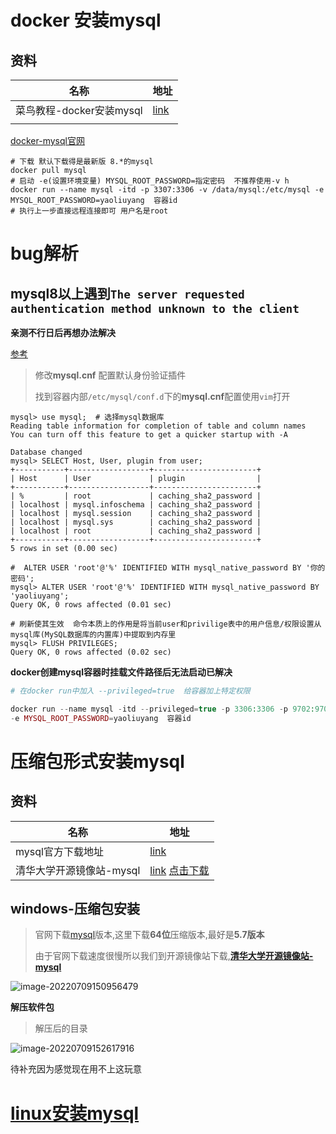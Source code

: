 #  docker  安装mysql

## 资料

| 名称                     | 地址                                                         |
| ------------------------ | ------------------------------------------------------------ |
| 菜鸟教程-docker安装mysql | [link](https://www.runoob.com/docker/docker-install-mysql.html) |
|                          |                                                              |

[docker-mysql官网](https://registry.hub.docker.com/_/mysql)

```shell
# 下载 默认下载得是最新版 8.*的mysql
docker pull mysql
# 启动 -e(设置环境变量) MYSQL_ROOT_PASSWORD=指定密码  不推荐使用-v h
docker run --name mysql -itd -p 3307:3306 -v /data/mysql:/etc/mysql -e MYSQL_ROOT_PASSWORD=yaoliuyang  容器id
# 执行上一步直接远程连接即可 用户名是root
```

# bug解析

## mysql8以上遇到`The server requested authentication method unknown to the client`

**亲测不行日后再想办法解决**

[参考](https://blog.csdn.net/maoxinwen1/article/details/88629313)

> 修改**mysql.cnf** 配置默认身份验证插件
>
> 找到容器内部`/etc/mysql/conf.d`下的**mysql.cnf**配置使用`vim`打开

```mysql
mysql> use mysql;  # 选择mysql数据库
Reading table information for completion of table and column names
You can turn off this feature to get a quicker startup with -A

Database changed
mysql> SELECT Host, User, plugin from user;
+-----------+------------------+-----------------------+
| Host      | User             | plugin                |
+-----------+------------------+-----------------------+
| %         | root             | caching_sha2_password |
| localhost | mysql.infoschema | caching_sha2_password |
| localhost | mysql.session    | caching_sha2_password |
| localhost | mysql.sys        | caching_sha2_password |
| localhost | root             | caching_sha2_password |
+-----------+------------------+-----------------------+
5 rows in set (0.00 sec)

#  ALTER USER 'root'@'%' IDENTIFIED WITH mysql_native_password BY '你的密码';
mysql> ALTER USER 'root'@'%' IDENTIFIED WITH mysql_native_password BY 'yaoliuyang';
Query OK, 0 rows affected (0.01 sec)

# 刷新使其生效  命令本质上的作用是将当前user和privilige表中的用户信息/权限设置从mysql库(MySQL数据库的内置库)中提取到内存里
mysql> FLUSH PRIVILEGES;
Query OK, 0 rows affected (0.02 sec)

```

**docker创建mysql容器时挂载文件路径后无法启动已解决**

```php
# 在docker run中加入 --privileged=true  给容器加上特定权限

docker run --name mysql -itd --privileged=true -p 3306:3306 -p 9702:9702 -v /data/mysql:/etc/mysql 
-e MYSQL_ROOT_PASSWORD=yaoliuyang  容器id

```



# 压缩包形式安装mysql

## 资料

| 名称                     | 地址                                                         |
| ------------------------ | ------------------------------------------------------------ |
| mysql官方下载地址        | [link](https://downloads.mysql.com/archives/community/)      |
| 清华大学开源镜像站-mysql | [link](https://mirrors.tuna.tsinghua.edu.cn/mysql/downloads/MySQL-5.7/)  [点击下载](https://mirrors.tuna.tsinghua.edu.cn/mysql/downloads/MySQL-5.7/mysql-5.7.36-winx64.zip) |

## windows-压缩包安装

> 官网下载[mysql](https://downloads.mysql.com/archives/community/)版本,这里下载**64位**压缩版本,最好是**5.7版本**
>
> 由于官网下载速度很慢所以我们到开源镜像站下载,**[清华大学开源镜像站-mysql](https://mirrors.tuna.tsinghua.edu.cn/mysql/downloads/MySQL-5.7/)**

![image-20220709150956479](https://yaoliuyang-blog-images.oss-cn-beijing.aliyuncs.com/blogImages/image-20220709150956479.png)

**解压软件包**

> 解压后的目录

![image-20220709152617916](https://yaoliuyang-blog-images.oss-cn-beijing.aliyuncs.com/blogImages/image-20220709152617916.png)



待补充因为感觉现在用不上这玩意

# [linux安装mysql](https://www.w3cschool.cn/mysql/mysql-install.html)
